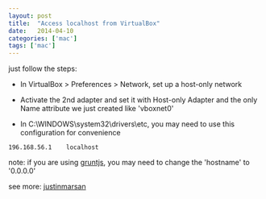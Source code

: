 ```yaml
---
layout: post
title:  "Access localhost from VirtualBox"
date:   2014-04-10
categories: ['mac']
tags: ['mac']
---
```


just follow the steps:

* In VirtualBox > Preferences > Network, set up a host-only network

* Activate the 2nd adapter and set it with Host-only Adapter and the only Name attribute we just created like 'vboxnet0'

* In C:\WINDOWS\system32\drivers\etc, you may need to use this configuration for convenience

```
196.168.56.1    localhost
```

note: if you are using [gruntjs](http://gruntjs.com/), you may need to change the 'hostname' to '0.0.0.0'

see more: [justinmarsan](http://www.justinmarsan.com/blog/hacks/2012/11/15/mac-osx-virtualbox-windows-localhost-mamp/)
